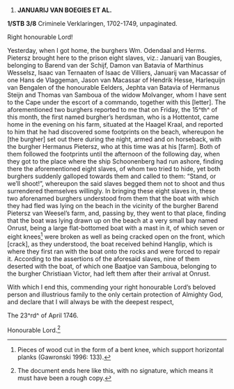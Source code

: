 1.  **JANUARIJ VAN BOEGIES ET AL.**

**1/STB** **3/8** Criminele Verklaringen, 1702-1749, unpaginated.

Right honourable Lord!

Yesterday, when I got home, the burghers Wm. Odendaal and Herms.
Pietersz brought here to the prison eight slaves, viz.: Januarij van
Bougies, belonging to Barend van der Schijf, Damon van Batavia of
Marthinus Wesselsz, Isaac van Ternaaten of Isaac de Villiers, Januarij
van Macassar of one Hans de Vlaggeman, Jason van Macassar of Hendrik
Hesse, Harlequijn van Bengalen of the honourable Eelders, Jephta van
Batavia of Hermanus Steijn and Thomas van Samboua of the widow
Molvanger, whom I have sent to the Cape under the escort of a commando,
together with this \[letter\]. The aforementioned two burghers reported
to me that on Friday, the 15^th^ of this month, the first named
burgher’s herdsman, who is a Hottentot, came home in the evening on his
farm, situated at the Haagel Kraal, and reported to him that he had
discovered some footprints on the beach, whereupon he \[the burgher\]
set out there during the night, armed and on horseback, with the burgher
Hermanus Pietersz, who at this time was at his \[farm\]. Both of them
followed the footprints until the afternoon of the following day, when
they got to the place where the ship Schoonenberg had run ashore,
finding there the aforementioned eight slaves, of whom two tried to
hide, yet both burghers suddenly galloped towards them and called to
them: “Stand, or we’ll shoot!”, whereupon the said slaves begged them
not to shoot and thus surrendered themselves willingly. In bringing
these eight slaves in, these two aforenamed burghers understood from
them that the boat with which they had fled was lying on the beach in
the vicinity of the burgher Barend Pietersz van Weesel’s farm, and,
passing by, they went to that place, finding that the boat was lying
drawn up on the beach at a very small bay named Onrust, being a large
flat-bottomed boat with a mast in it, of which seven or eight knees[^1]
were broken as well as being cracked open on the front, which \[crack\],
as they understood, the boat received behind Hanglip, which is where
they first ran with the boat onto the rocks and were forced to repair
it. According to the assertions of the aforesaid slaves, nine of them
deserted with the boat, of which one Baatjoe van Samboua, belonging to
the burgher Christiaan Victor, had left them after their arrival at
Onrust.

With which I end this, commending your right honourable Lord’s beloved
person and illustrious family to the only certain protection of Almighty
God, and declare that I will always be with the deepest respect,

The 23^rd^ of April 1746.

Honourable Lord.[^2]

[^1]: Pieces of wood cut in the form of a bent knee, which support
    horizontal planks (Gawronski 1996: 133).

[^2]: The document ends here like this, with no signature, which means
    it must have been a rough copy.
